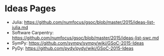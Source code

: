 # Ideas Pages

- Julia: https://github.com/numfocus/gsoc/blob/master/2015/ideas-list-julia.md
- Software Carpentry: https://github.com/numfocus/gsoc/blob/master/2015/ideas-list-swc.md
- SymPy: https://github.com/sympy/sympy/wiki/GSoC-2015-Ideas
- PyDy: https://github.com/pydy/pydy/wiki/GSoC-2015-Ideas
